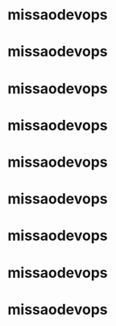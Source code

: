 # missaodevops
# missaodevops
# missaodevops
# missaodevops
# missaodevops
# missaodevops
# missaodevops
# missaodevops
# missaodevops
